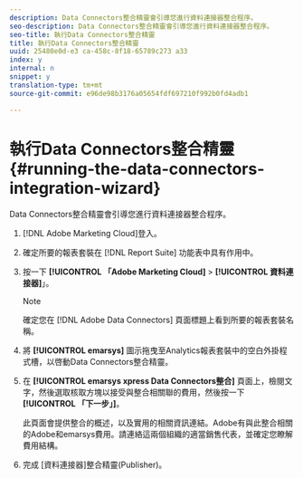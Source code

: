 ```yaml
---
description: Data Connectors整合精靈會引導您進行資料連接器整合程序。
seo-description: Data Connectors整合精靈會引導您進行資料連接器整合程序。
seo-title: 執行Data Connectors整合精靈
title: 執行Data Connectors整合精靈
uuid: 25480e0d-e3 ca-458c-8f18-65789c273 a33
index: y
internal: n
snippet: y
translation-type: tm+mt
source-git-commit: e96de98b3176a05654fdf697210f992b0fd4adb1

---
```



# 執行Data Connectors整合精靈{#running-the-data-connectors-integration-wizard}

Data Connectors整合精靈會引導您進行資料連接器整合程序。

1. [!DNL Adobe Marketing Cloud]登入。
1. 確定所要的報表套裝在 [!DNL Report Suite] 功能表中具有作用中。
1. 按一下 **[!UICONTROL 「Adobe Marketing Cloud]** &gt; **[!UICONTROL 資料連接器]**」。

   >[!NOTE]
   >
   >確定您在 [!DNL Adobe Data Connectors] 頁面標題上看到所要的報表套裝名稱。

1. 將 **[!UICONTROL emarsys]** 圖示拖曳至Analytics報表套裝中的空白外掛程式槽，以啓動Data Connectors整合精靈。
1. 在 **[!UICONTROL emarsys xpress Data Connectors整合]** 頁面上，檢閱文字，然後選取核取方塊以接受與整合相關聯的費用，然後按一下 **[!UICONTROL 「下一步」]**。

   此頁面會提供整合的概述，以及實用的相關資訊連結。Adobe有與此整合相關的Adobe和emarsys費用。請連絡這兩個組織的適當銷售代表，並確定您瞭解費用結構。
1. 完成 [資料連接器]整合精靈(Publisher)。
